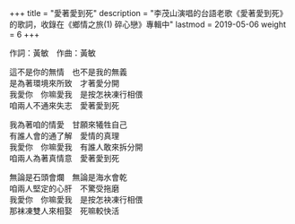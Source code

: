 +++
title = "愛著愛到死"
description = "李茂山演唱的台語老歌《愛著愛到死》的歌詞，收錄在《鄉情之旅(1) 碎心戀》專輯中"
lastmod = 2019-05-06
weight = 6
+++

作詞：黃敏　作曲：黃敏

這不是你的無情　也不是我的無義  
是為著環境來所致　才著愛分開  
我愛你　你嘛愛我　是按怎袂凍行相偎  
咱兩人不通來失志　愛著愛到死  

我為著咱的情愛　甘願來犧牲自己  
有誰人會的通了解　愛情的真理  
我愛你　你嘛愛我　有誰人敢來拆分開  
咱兩人為著真情意　愛著愛到死  

無論是石頭會爛　無論是海水會乾  
咱兩人堅定的心肝　不驚受拖磨  
我愛你　你嘛愛我　是按怎袂凍行相偎  
那袜凍雙人來相娶　死嘛較快活  